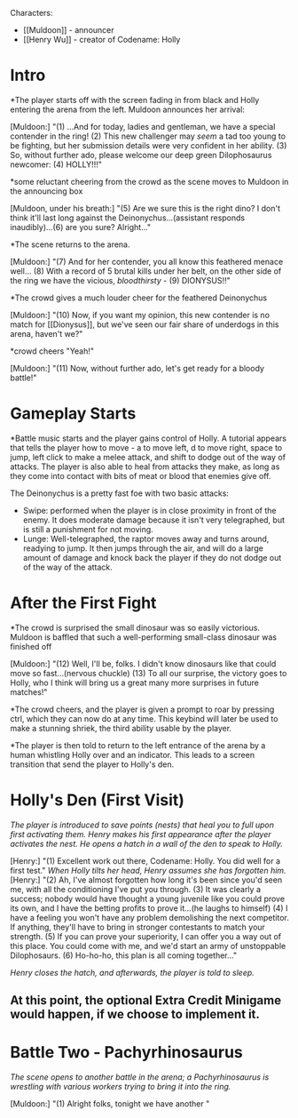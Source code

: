 Characters:
- [[Muldoon]] - announcer
- [[Henry Wu]] - creator of Codename: Holly


# Intro

*The player starts off with the screen fading in from black and Holly entering the arena from the left. Muldoon announces her arrival:

\[Muldoon:] "(1) …And for today, ladies and gentleman, we have a special contender in the ring! (2) This new challenger may *seem* a tad too young to be fighting, but her submission details were very confident in her ability. (3) So, without further ado, please welcome our deep green Dilophosaurus newcomer: (4) HOLLY!!!"

*some reluctant cheering from the crowd as the scene moves to Muldoon in the announcing box

\[Muldoon, under his breath:] "(5) Are we sure this is the right dino? I don't think it'll last long against the Deinonychus...(assistant responds inaudibly)…(6) are you sure? Alright..."

*The scene returns to the arena.

\[Muldoon:] "(7) And for her contender, you all know this feathered menace well... (8) With a record of 5 brutal kills under her belt, on the other side of the ring we have the vicious, *bloodthirsty* - (9) DIONYSUS!!"

*The crowd gives a much louder cheer for the feathered Deinonychus

\[Muldoon:] "(10) Now, if you want my opinion, this new contender is no match for [[Dionysus]], but we've seen our fair share of underdogs in this arena, haven't we?"

*crowd cheers "Yeah!"

\[Muldoon:] "(11) Now, without further ado, let's get ready for a bloody battle!"

# Gameplay Starts

*Battle music starts and the player gains control of Holly. A tutorial appears that tells the player how to move - a to move left, d to move right, space to jump, left click to make a melee attack, and shift to dodge out of the way of attacks. The player is also able to heal from attacks they make, as long as they come into contact with bits of meat or blood that enemies give off.

The Deinonychus is a pretty fast foe with two basic attacks:

- Swipe: performed when the player is in close proximity in front of the enemy. It does moderate damage because it isn't very telegraphed, but is still a punishment for not moving. 
- Lunge: Well-telegraphed, the raptor moves away and turns around, readying to jump. It then jumps through the air, and will do a large amount of damage and knock back the player if they do not dodge out of the way of the attack.

# After the First Fight

*The crowd is surprised the small dinosaur was so easily victorious. Muldoon is baffled that such a well-performing small-class dinosaur was finished off

\[Muldoon:] "(12) Well, I'll be, folks. I didn't know dinosaurs like that could move so fast...(nervous chuckle) (13) To all our surprise, the victory goes to Holly, who I think will bring us a great many more surprises in future matches!"

*The crowd cheers, and the player is given a prompt to roar by pressing ctrl, which they can now do at any time. This keybind will later be used to make a stunning shriek, the third ability usable by the player.

*The player is then told to return to the left entrance of the arena by a human whistling Holly over and an indicator. This leads to a screen transition that send the player to Holly's den.

# Holly's Den (First Visit)

*The player is introduced to save points (nests) that heal you to full upon first activating them. Henry makes his first appearance after the player activates the nest. He opens a hatch in a wall of the den to speak to Holly.*

\[Henry:] "(1) Excellent work out there, Codename: Holly. You did well for a first test."
*When Holly tilts her head, Henry assumes she has forgotten him.*
\[Henry:] "(2) Ah, I've almost forgotten how long it's been since you'd seen me, with all the conditioning I've put you through. 
(3) It was clearly a success; nobody would have thought a young juvenile like you could prove its own, and I have the betting profits to prove it...(he laughs to himself) 
(4) I have a feeling you won't have any problem demolishing the next competitor. If anything, they'll have to bring in stronger contestants to match your strength. 
(5) If you can prove your superiority, I can offer you a way out of this place. You could come with me, and we'd start an army of unstoppable Dilophosaurs.
(6) Ho-ho-ho, this plan is all coming together..."

*Henry closes the hatch, and afterwards, the player is told to sleep.*

## At this point, the optional Extra Credit Minigame would happen, if we choose to implement it.


# Battle Two - Pachyrhinosaurus

*The scene opens to another battle in the arena; a Pachyrhinosaurus is wrestling with various workers trying to bring it into the ring.*

\[Muldoon:] "(1) Alright folks, tonight we have another "